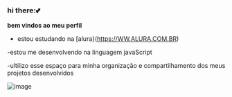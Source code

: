 ### hi there:💕 

 **bem vindos ao meu perfil**
 
 - estou estudando na [alura}(https://WW.ALURA.COM.BR)

  -estou me desenvolvendo na linguagem javaScript
  
  -ultilizo esse espaço para minha organização e compartilhamento dos meus projetos desenvolvidos 

  ![]()![image](https://github.com/luarsuny/luar/assets/171097929/ae04609d-445d-4a99-8ab4-5b1fbc6a6b82)
